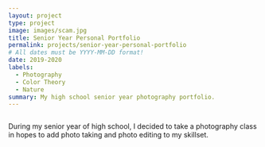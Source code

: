 ```yaml
---
layout: project
type: project
image: images/scam.jpg
title: Senior Year Personal Portfolio
permalink: projects/senior-year-personal-portfolio
# All dates must be YYYY-MM-DD format!
date: 2019-2020
labels:
  - Photography
  - Color Theory
  - Nature
summary: My high school senior year photography portfolio.
---
```


<img class="ui image" scr="justinjandoc.github,io/images/scam.jpg">

During my senior year of high school, I decided to take a photography class in hopes to add photo taking and photo editing to my skillset.

